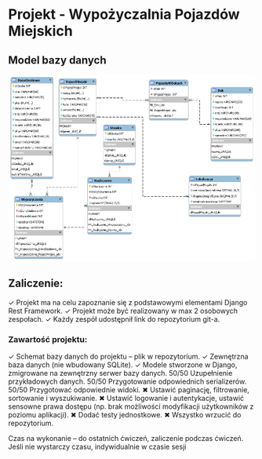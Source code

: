 # Projekt - Wypożyczalnia Pojazdów Miejskich

## Model bazy danych
![Model bazy danych](https://github.com/krzyszu1996/PSI-20-21/blob/main/wyporzyczalnia-pojazdow-miejskich.png)


## Zaliczenie:

✓ Projekt ma na celu zapoznanie się z podstawowymi elementami Django Rest Framework.
✓ Projekt może być realizowany w max 2 osobowych zespołach.
✓ Każdy zespół udostępnił link do repozytorium git-a. 

### Zawartość projektu: 

✓ Schemat bazy danych do projektu – plik w repozytorium. 
✓ Zewnętrzna baza danych (nie wbudowany SQLite).
✓ Modele stworzone w Django, zmigrowane na zewnętrzny serwer bazy danych.
50/50 Uzupełnienie przykładowych danych.
50/50 Przygotowanie odpowiednich serializerów.
50/50 Przygotować odpowiednie widoki.
✖ Ustawić paginację, filtrowanie, sortowanie i wyszukiwanie.
✖ Ustawić logowanie i autentykacje, ustawić sensowne prawa dostępu (np. brak możliwości modyfikacji użytkowników z poziomu aplikacji).
✖ Dodać testy jednostkowe.
✖ Wszystko wrzucić do repozytorium.

Czas na wykonanie – do ostatnich ćwiczeń, zaliczenie podczas ćwiczeń. Jeśli nie wystarczy czasu, indywidualnie w czasie sesji 
